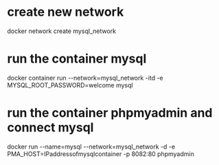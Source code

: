 # create new network 

docker network create mysql_network

# run the container mysql

docker container run --network=mysql_network -itd -e MYSQL_ROOT_PASSWORD=welcome mysql

# run the container phpmyadmin and connect mysql 

docker run --name=mysql --network=mysql_network -d -e PMA_HOST=IPaddressofmysqlcontainer -p 8082:80 phpmyadmin

